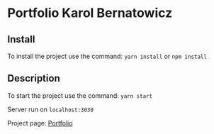 # Portfolio Karol Bernatowicz

## Install

To install the project use the command: `yarn install` or `npm install`

## Description

To start the project use the command: `yarn start`


Server run on `localhost:3030`


Project page: [Portfolio](https://portfolio.karollion.repl.co/)
